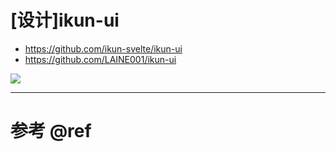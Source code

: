 # [设计]ikun-ui

- https://github.com/ikun-svelte/ikun-ui
- https://github.com/LAINE001/ikun-ui

![](https://luo0412.oss-cn-hangzhou.aliyuncs.com/1696601716753-WHzAfE6pHZjS-image.png)

---

# 参考 @ref